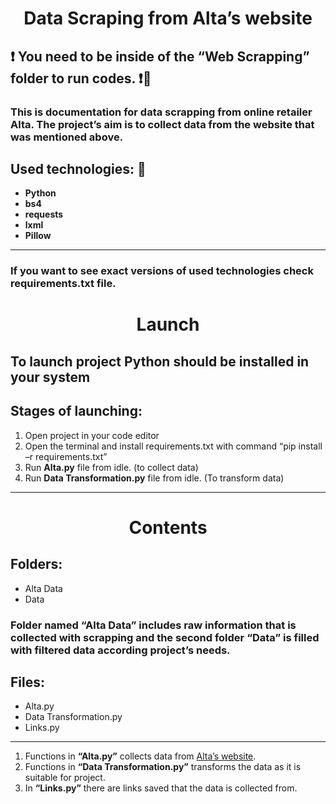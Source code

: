 # <center>**Data Scraping from Alta’s website**</center>
## :heavy_exclamation_mark: You need to be inside of the **“Web Scrapping”** folder to run codes. :heavy_exclamation_mark::open_file_folder:
### This is documentation for data scrapping from online retailer Alta. The project’s aim is to collect data from the website that was mentioned above. 
## **Used technologies:** :microscope:
+ **Python**
+ **bs4**
+ **requests**
+ **lxml**
+ **Pillow**
___
### If you want to see exact versions of used technologies check **requirements.txt** file.
# <center>**Launch**</center>
## To launch project **Python should be installed** in your system
## **Stages of launching:**
1. Open project in your code editor
2. Open the terminal and install requirements.txt with command “pip install –r requirements.txt”  
3. Run **Alta.py** file from idle. (to collect data) 
4. Run **Data Transformation.py** file from idle. (To transform data)

___
# <center>**Contents**</center>
## **Folders:**
- Alta Data
- Data

### Folder named **“Alta Data”** includes raw information that is collected with scrapping and the second folder **“Data”** is filled with filtered data according project’s needs.
## **Files:**
- Alta.py
- Data Transformation.py
- Links.py
___

1. Functions in **“Alta.py”** collects data from [Alta’s website]((https://alta.ge/?sl=ge)). 
2. Functions in **“Data Transformation.py”** transforms the data as it is suitable for project.
3. In **“Links.py”** there are links saved that the data is collected from.

